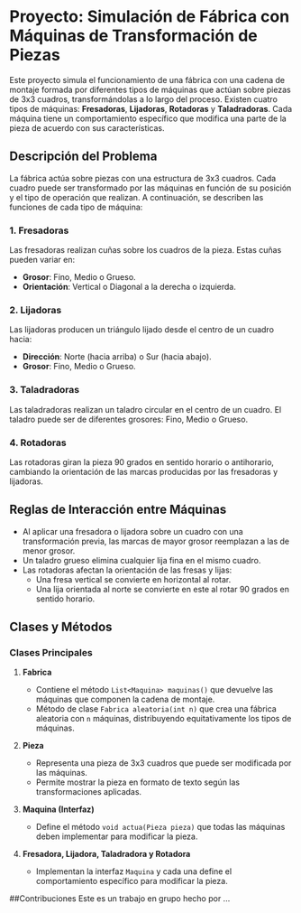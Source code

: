 # Proyecto: Simulación de Fábrica con Máquinas de Transformación de Piezas

Este proyecto simula el funcionamiento de una fábrica con una cadena de montaje formada por diferentes tipos de máquinas que actúan sobre piezas de 3x3 cuadros, transformándolas a lo largo del proceso. Existen cuatro tipos de máquinas: **Fresadoras**, **Lijadoras**, **Rotadoras** y **Taladradoras**. Cada máquina tiene un comportamiento específico que modifica una parte de la pieza de acuerdo con sus características.

## Descripción del Problema

La fábrica actúa sobre piezas con una estructura de 3x3 cuadros. Cada cuadro puede ser transformado por las máquinas en función de su posición y el tipo de operación que realizan. A continuación, se describen las funciones de cada tipo de máquina:

### 1. **Fresadoras**
Las fresadoras realizan cuñas sobre los cuadros de la pieza. Estas cuñas pueden variar en:
- **Grosor**: Fino, Medio o Grueso.
- **Orientación**: Vertical o Diagonal a la derecha o izquierda.

### 2. **Lijadoras**
Las lijadoras producen un triángulo lijado desde el centro de un cuadro hacia:
- **Dirección**: Norte (hacia arriba) o Sur (hacia abajo).
- **Grosor**: Fino, Medio o Grueso.


### 3. **Taladradoras**
Las taladradoras realizan un taladro circular en el centro de un cuadro. El taladro puede ser de diferentes grosores: Fino, Medio o Grueso.

### 4. **Rotadoras**
Las rotadoras giran la pieza 90 grados en sentido horario o antihorario, cambiando la orientación de las marcas producidas por las fresadoras y lijadoras.

## Reglas de Interacción entre Máquinas
- Al aplicar una fresadora o lijadora sobre un cuadro con una transformación previa, las marcas de mayor grosor reemplazan a las de menor grosor.
- Un taladro grueso elimina cualquier lija fina en el mismo cuadro.
- Las rotadoras afectan la orientación de las fresas y lijas:
  - Una fresa vertical se convierte en horizontal al rotar.
  - Una lija orientada al norte se convierte en este al rotar 90 grados en sentido horario.

## Clases y Métodos

### Clases Principales
1. **Fabrica**
   - Contiene el método `List<Maquina> maquinas()` que devuelve las máquinas que componen la cadena de montaje.
   - Método de clase `Fabrica aleatoria(int n)` que crea una fábrica aleatoria con `n` máquinas, distribuyendo equitativamente los tipos de máquinas.

2. **Pieza**
   - Representa una pieza de 3x3 cuadros que puede ser modificada por las máquinas.
   - Permite mostrar la pieza en formato de texto según las transformaciones aplicadas.

3. **Maquina (Interfaz)**
   - Define el método `void actua(Pieza pieza)` que todas las máquinas deben implementar para modificar la pieza.

4. **Fresadora, Lijadora, Taladradora y Rotadora**
   - Implementan la interfaz `Maquina` y cada una define el comportamiento específico para modificar la pieza.

##Contribuciones
Este es un trabajo en grupo hecho por ...



